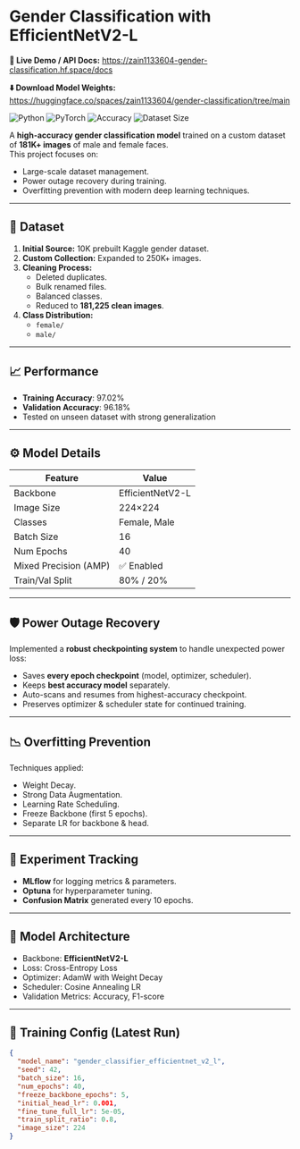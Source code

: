 # Gender Classification with EfficientNetV2-L

**🚀 Live Demo / API Docs:** https://zain1133604-gender-classification.hf.space/docs

**⬇️ Download Model Weights:** https://huggingface.co/spaces/zain1133604/gender-classification/tree/main

![Python](https://img.shields.io/badge/Python-3.11-blue)
![PyTorch](https://img.shields.io/badge/PyTorch-2.2%2B-red)
![Accuracy](https://img.shields.io/badge/Accuracy-96.18%25-green)
![Dataset Size](https://img.shields.io/badge/Dataset-181K%2B%20images-orange)

A **high-accuracy gender classification model** trained on a custom dataset of **181K+ images** of male and female faces.  
This project focuses on:
- Large-scale dataset management.
- Power outage recovery during training.
- Overfitting prevention with modern deep learning techniques.

---

## 📂 Dataset

1. **Initial Source:** 10K prebuilt Kaggle gender dataset.
2. **Custom Collection:** Expanded to 250K+ images.
3. **Cleaning Process:**
   - Deleted duplicates.
   - Bulk renamed files.
   - Balanced classes.
   - Reduced to **181,225 clean images**.
4. **Class Distribution:**
   - `female/`
   - `male/`

---

## 📈 Performance
- **Training Accuracy**: 97.02%  
- **Validation Accuracy**: 96.18%  
- Tested on unseen dataset with strong generalization 

---

## ⚙️ Model Details

| Feature                  | Value                          |
|--------------------------|--------------------------------|
| Backbone                 | EfficientNetV2-L               |
| Image Size               | 224×224                        |
| Classes                  | Female, Male                   |
| Batch Size               | 16                             |
| Num Epochs               | 40                             |
| Mixed Precision (AMP)    | ✅ Enabled                      |
| Train/Val Split          | 80% / 20%                      |

---

## 🛡️ Power Outage Recovery

Implemented a **robust checkpointing system** to handle unexpected power loss:
- Saves **every epoch checkpoint** (model, optimizer, scheduler).
- Keeps **best accuracy model** separately.
- Auto-scans and resumes from highest-accuracy checkpoint.
- Preserves optimizer & scheduler state for continued training.

---

## 📉 Overfitting Prevention

Techniques applied:
- Weight Decay.
- Strong Data Augmentation.
- Learning Rate Scheduling.
- Freeze Backbone (first 5 epochs).
- Separate LR for backbone & head.

---

## 📝 Experiment Tracking

- **MLflow** for logging metrics & parameters.
- **Optuna** for hyperparameter tuning.
- **Confusion Matrix** generated every 10 epochs.

---

## 🧠 Model Architecture
- Backbone: **EfficientNetV2-L**  
- Loss: Cross-Entropy Loss  
- Optimizer: AdamW with Weight Decay  
- Scheduler: Cosine Annealing LR  
- Validation Metrics: Accuracy, F1-score  

---

## 🔧 Training Config (Latest Run)

```json
{
  "model_name": "gender_classifier_efficientnet_v2_l",
  "seed": 42,
  "batch_size": 16,
  "num_epochs": 40,
  "freeze_backbone_epochs": 5,
  "initial_head_lr": 0.001,
  "fine_tune_full_lr": 5e-05,
  "train_split_ratio": 0.8,
  "image_size": 224
}
